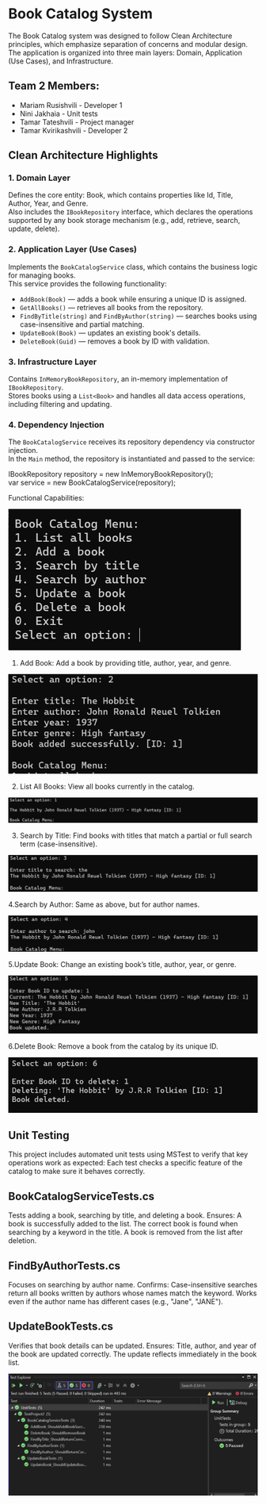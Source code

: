 # Book Catalog System

The Book Catalog system was designed to follow Clean Architecture principles, which emphasize separation of concerns and modular design. The application is organized into three main layers: Domain, Application (Use Cases), and Infrastructure.

## Team 2 Members:
- Mariam Rusishvili - Developer 1  
- Nini Jakhaia - Unit tests  
- Tamar Tateshvili - Project manager  
- Tamar Kvirikashvili - Developer 2  

## Clean Architecture Highlights

### 1. Domain Layer
Defines the core entity: Book, which contains properties like Id, Title, Author, Year, and Genre.  
Also includes the `IBookRepository` interface, which declares the operations supported by any book storage mechanism (e.g., add, retrieve, search, update, delete).

### 2. Application Layer (Use Cases)
Implements the `BookCatalogService` class, which contains the business logic for managing books.  
This service provides the following functionality:

- `AddBook(Book)` — adds a book while ensuring a unique ID is assigned.  
- `GetAllBooks()` — retrieves all books from the repository.  
- `FindByTitle(string)` and `FindByAuthor(string)` — searches books using case-insensitive and partial matching.  
- `UpdateBook(Book)` — updates an existing book's details.  
- `DeleteBook(Guid)` — removes a book by ID with validation.

### 3. Infrastructure Layer
Contains `InMemoryBookRepository`, an in-memory implementation of `IBookRepository`.  
Stores books using a `List<Book>` and handles all data access operations, including filtering and updating.

### 4. Dependency Injection
The `BookCatalogService` receives its repository dependency via constructor injection.  
In the `Main` method, the repository is instantiated and passed to the service:

IBookRepository repository = new InMemoryBookRepository();  
var service = new BookCatalogService(repository);


Functional Capabilities:


![Description](./images/0.png)


1. Add Book: Add a book by providing title, author, year, and genre.

![Description](./images/1.png)


2. List All Books: View all books currently in the catalog.

![Description](./images/2.png)

3. Search by Title: Find books with titles that match a partial or full search term (case-insensitive).

![Description](./images/3.png)

4.Search by Author: Same as above, but for author names.

![Description](./images/4.png)

5.Update Book: Change an existing book’s title, author, year, or genre.

![Description](./images/5.png)

6.Delete Book: Remove a book from the catalog by its unique ID.

![Description](./images/6.png)


## Unit Testing


This project includes automated unit tests using MSTest to verify that key operations work as expected:
Each test checks a specific feature of the catalog to make sure it behaves correctly.

## BookCatalogServiceTests.cs

Tests adding a book, searching by title, and deleting a book.
Ensures:
A book is successfully added to the list.
The correct book is found when searching by a keyword in the title.
A book is removed from the list after deletion.


## FindByAuthorTests.cs

Focuses on searching by author name.
Confirms:
Case-insensitive searches return all books written by authors whose names match the keyword.
Works even if the author name has different cases (e.g., "Jane", "JANE").

## UpdateBookTests.cs

Verifies that book details can be updated.
Ensures:
Title, author, and year of the book are updated correctly.
The update reflects immediately in the book list.

![Description](./images/7.png)

